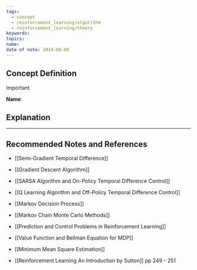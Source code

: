 ```yaml
---
tags:
  - concept
  - reinforcement_learning/algorithm
  - reinforcement_learning/theory
keywords: 
topics: 
name: 
date of note: 2024-08-09
---
```


## Concept Definition

>[!important]
>**Name**: 






## Explanation





-----------
##  Recommended Notes and References


- [[Semi-Gradient Temporal Difference]]
- [[Gradient Descent Algorithm]]

- [[SARSA Algorithm and On-Policy Temporal Difference Control]]
- [[Q Learning Algorithm and Off-Policy Temporal Difference Control]]

- [[Markov Decision Process]]
- [[Markov Chain Monte Carlo Methods]]


- [[Prediction and Control Problems in Reinforcement Learning]]
- [[Value Function and Bellman Equation for MDP]]
- [[Minimum Mean Square Estimation]]



- [[Reinforcement Learning An Introduction by Sutton]] pp 249 - 251